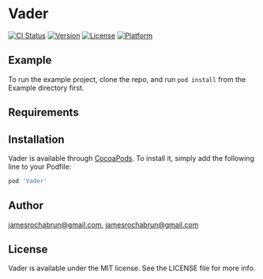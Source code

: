 # Vader

[![CI Status](https://img.shields.io/travis/jamesrochabrun@gmail.com/Vader.svg?style=flat)](https://travis-ci.org/jamesrochabrun@gmail.com/Vader)
[![Version](https://img.shields.io/cocoapods/v/Vader.svg?style=flat)](https://cocoapods.org/pods/Vader)
[![License](https://img.shields.io/cocoapods/l/Vader.svg?style=flat)](https://cocoapods.org/pods/Vader)
[![Platform](https://img.shields.io/cocoapods/p/Vader.svg?style=flat)](https://cocoapods.org/pods/Vader)

## Example

To run the example project, clone the repo, and run `pod install` from the Example directory first.

## Requirements

## Installation

Vader is available through [CocoaPods](https://cocoapods.org). To install
it, simply add the following line to your Podfile:

```ruby
pod 'Vader'
```

## Author

jamesrochabrun@gmail.com, jamesrochabrun@gmail.com

## License

Vader is available under the MIT license. See the LICENSE file for more info.
